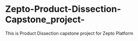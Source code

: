 # Zepto-Product-Dissection-Capstone_project-
This is Product Dissection capstone project for Zepto Platform 
